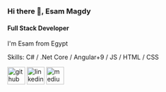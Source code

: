 ### Hi there 👋, Esam Magdy
#### Full Stack Developer
I'm Esam from Egypt

Skills: C# / .Net Core / Angular+9 / JS / HTML / CSS



[<img src='https://cdn.jsdelivr.net/npm/simple-icons@3.0.1/icons/github.svg' alt='github' height='40'>](https://github.com/EsamMagdy)  [<img src='https://cdn.jsdelivr.net/npm/simple-icons@3.0.1/icons/linkedin.svg' alt='linkedin' height='40'>](https://www.linkedin.com/in/esam-magdy-728369176/)  [<img src='https://cdn.jsdelivr.net/npm/simple-icons@3.0.1/icons/medium.svg' alt='medium' height='40'>](https://medium.com/@dev.esam2014)  


